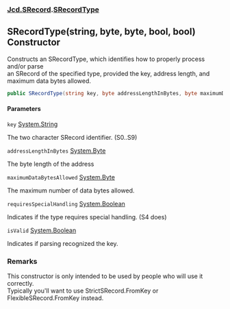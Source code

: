 ### [Jcd.SRecord](Jcd.SRecord.md 'Jcd.SRecord').[SRecordType](Jcd.SRecord.SRecordType.md 'Jcd.SRecord.SRecordType')

## SRecordType(string, byte, byte, bool, bool) Constructor

Constructs an SRecordType, which identifies how to properly process and/or parse  
an SRecord of the specified type, provided the key, address length, and  
maximum data bytes allowed.

```csharp
public SRecordType(string key, byte addressLengthInBytes, byte maximumDataBytesAllowed, bool requiresSpecialHandling=false, bool isValid=true);
```
#### Parameters

<a name='Jcd.SRecord.SRecordType.SRecordType(string,byte,byte,bool,bool).key'></a>

`key` [System.String](https://docs.microsoft.com/en-us/dotnet/api/System.String 'System.String')

The two character SRecord identifier. (S0..S9)

<a name='Jcd.SRecord.SRecordType.SRecordType(string,byte,byte,bool,bool).addressLengthInBytes'></a>

`addressLengthInBytes` [System.Byte](https://docs.microsoft.com/en-us/dotnet/api/System.Byte 'System.Byte')

The byte length of the address

<a name='Jcd.SRecord.SRecordType.SRecordType(string,byte,byte,bool,bool).maximumDataBytesAllowed'></a>

`maximumDataBytesAllowed` [System.Byte](https://docs.microsoft.com/en-us/dotnet/api/System.Byte 'System.Byte')

The maximum number of data bytes allowed.

<a name='Jcd.SRecord.SRecordType.SRecordType(string,byte,byte,bool,bool).requiresSpecialHandling'></a>

`requiresSpecialHandling` [System.Boolean](https://docs.microsoft.com/en-us/dotnet/api/System.Boolean 'System.Boolean')

Indicates if the type requires special handling. (S4 does)

<a name='Jcd.SRecord.SRecordType.SRecordType(string,byte,byte,bool,bool).isValid'></a>

`isValid` [System.Boolean](https://docs.microsoft.com/en-us/dotnet/api/System.Boolean 'System.Boolean')

Indicates if parsing recognized the key.

### Remarks
This constructor is only intended to be used by people who will use it correctly.  
Typically you'll want to use StrictSRecord.FromKey or FlexibleSRecord.FromKey instead.
